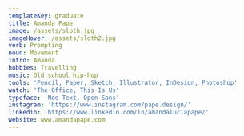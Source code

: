 ```yaml
---
templateKey: graduate
title: Amanda Pape
image: /assets/sloth.jpg
imageHover: /assets/sloth2.jpg
verb: Prompting
noun: Movement
intro: Amanda
hobbies: Travelling
music: Old school hip-hop
tools: 'Pencil, Paper, Sketch, Illustrator, InDesign, Photoshop'
watch: 'The Office, This Is Us'
typeface: 'Noe Text, Open Sans'
instagram: 'https://www.instagram.com/pape.design/'
linkedin: 'https://www.linkedin.com/in/amandaluciapape/'
website: www.amandapape.com
---
```


